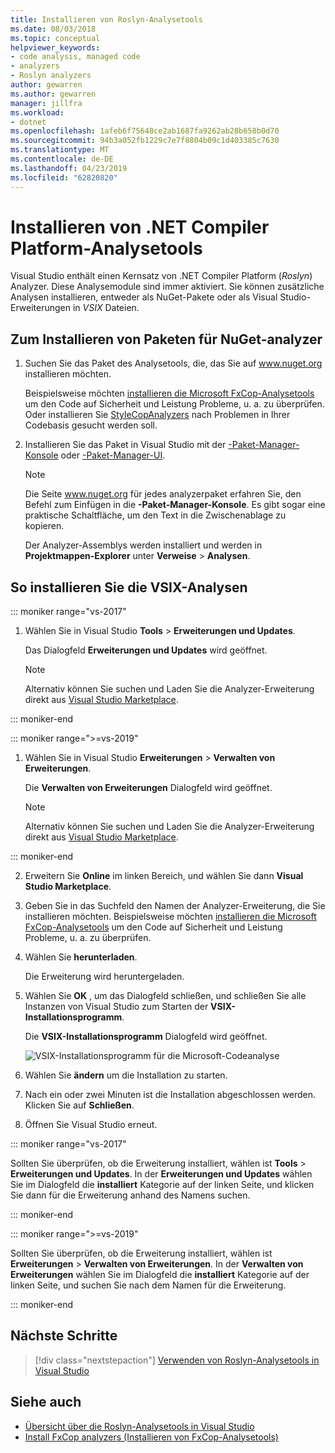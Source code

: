 ```yaml
---
title: Installieren von Roslyn-Analysetools
ms.date: 08/03/2018
ms.topic: conceptual
helpviewer_keywords:
- code analysis, managed code
- analyzers
- Roslyn analyzers
author: gewarren
ms.author: gewarren
manager: jillfra
ms.workload:
- dotnet
ms.openlocfilehash: 1afeb6f75648ce2ab1687fa9262ab28b658b0d70
ms.sourcegitcommit: 94b3a052fb1229c7e7f8804b09c1d403385c7630
ms.translationtype: MT
ms.contentlocale: de-DE
ms.lasthandoff: 04/23/2019
ms.locfileid: "62820820"
---
```

# <a name="install-net-compiler-platform-analyzers"></a>Installieren von .NET Compiler Platform-Analysetools

Visual Studio enthält einen Kernsatz von .NET Compiler Platform (*Roslyn*) Analyzer. Diese Analysemodule sind immer aktiviert. Sie können zusätzliche Analysen installieren, entweder als NuGet-Pakete oder als Visual Studio-Erweiterungen in *VSIX* Dateien.

## <a name="to-install-nuget-analyzer-packages"></a>Zum Installieren von Paketen für NuGet-analyzer

1. Suchen Sie das Paket des Analysetools, die, das Sie auf www.nuget.org installieren möchten.

   Beispielsweise möchten [installieren die Microsoft FxCop-Analysetools](install-fxcop-analyzers.md#to-install-fxcop-analyzers-as-a-nuget-package) um den Code auf Sicherheit und Leistung Probleme, u. a. zu überprüfen. Oder installieren Sie [StyleCopAnalyzers](https://www.nuget.org/packages/stylecop.analyzers/) nach Problemen in Ihrer Codebasis gesucht werden soll.

2. Installieren Sie das Paket in Visual Studio mit der [-Paket-Manager-Konsole](/nuget/quickstart/install-and-use-a-package-in-visual-studio#package-manager-console) oder [-Paket-Manager-UI](/nuget/quickstart/install-and-use-a-package-in-visual-studio#package-manager-console).

   > [!NOTE]
   > Die Seite www.nuget.org für jedes analyzerpaket erfahren Sie, den Befehl zum Einfügen in die **-Paket-Manager-Konsole**. Es gibt sogar eine praktische Schaltfläche, um den Text in die Zwischenablage zu kopieren.

   Der Analyzer-Assemblys werden installiert und werden in **Projektmappen-Explorer** unter **Verweise** > **Analysen**.

## <a name="to-install-vsix-analyzers"></a>So installieren Sie die VSIX-Analysen

::: moniker range="vs-2017"

1. Wählen Sie in Visual Studio **Tools** > **Erweiterungen und Updates**.

   Das Dialogfeld **Erweiterungen und Updates** wird geöffnet.

   > [!NOTE]
   > Alternativ können Sie suchen und Laden Sie die Analyzer-Erweiterung direkt aus [Visual Studio Marketplace](https://marketplace.visualstudio.com).

::: moniker-end

::: moniker range=">=vs-2019"

1. Wählen Sie in Visual Studio **Erweiterungen** > **Verwalten von Erweiterungen**.

   Die **Verwalten von Erweiterungen** Dialogfeld wird geöffnet.

   > [!NOTE]
   > Alternativ können Sie suchen und Laden Sie die Analyzer-Erweiterung direkt aus [Visual Studio Marketplace](https://marketplace.visualstudio.com).

::: moniker-end

2. Erweitern Sie **Online** im linken Bereich, und wählen Sie dann **Visual Studio Marketplace**.

3. Geben Sie in das Suchfeld den Namen der Analyzer-Erweiterung, die Sie installieren möchten. Beispielsweise möchten [installieren die Microsoft FxCop-Analysetools](install-fxcop-analyzers.md#to-install-fxcop-analyzers-as-a-vsix) um den Code auf Sicherheit und Leistung Probleme, u. a. zu überprüfen.

4. Wählen Sie **herunterladen**.

   Die Erweiterung wird heruntergeladen.

5. Wählen Sie **OK** , um das Dialogfeld schließen, und schließen Sie alle Instanzen von Visual Studio zum Starten der **VSIX-Installationsprogramm**.

   Die **VSIX-Installationsprogramm** Dialogfeld wird geöffnet.

   ![VSIX-Installationsprogramm für die Microsoft-Codeanalyse](media/vsix-installer-code-analysis.png)

6. Wählen Sie **ändern** um die Installation zu starten.

7. Nach ein oder zwei Minuten ist die Installation abgeschlossen werden. Klicken Sie auf **Schließen**.

8. Öffnen Sie Visual Studio erneut.

::: moniker range="vs-2017"

Sollten Sie überprüfen, ob die Erweiterung installiert, wählen ist **Tools** > **Erweiterungen und Updates**. In der **Erweiterungen und Updates** wählen Sie im Dialogfeld die **installiert** Kategorie auf der linken Seite, und klicken Sie dann für die Erweiterung anhand des Namens suchen.

::: moniker-end

::: moniker range=">=vs-2019"

Sollten Sie überprüfen, ob die Erweiterung installiert, wählen ist **Erweiterungen** > **Verwalten von Erweiterungen**. In der **Verwalten von Erweiterungen** wählen Sie im Dialogfeld die **installiert** Kategorie auf der linken Seite, und suchen Sie nach dem Namen für die Erweiterung.

::: moniker-end

## <a name="next-steps"></a>Nächste Schritte

> [!div class="nextstepaction"]
> [Verwenden von Roslyn-Analysetools in Visual Studio](../code-quality/use-roslyn-analyzers.md)

## <a name="see-also"></a>Siehe auch

- [Übersicht über die Roslyn-Analysetools in Visual Studio](../code-quality/roslyn-analyzers-overview.md)
- [Install FxCop analyzers (Installieren von FxCop-Analysetools)](../code-quality/install-fxcop-analyzers.md)